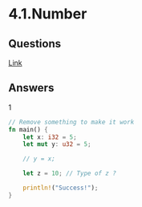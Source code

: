 # 4.1.Number

## Questions

[Link](https://practice.rs/basic-types/numbers.html)

## Answers

1

```rust
// Remove something to make it work
fn main() {
    let x: i32 = 5;
    let mut y: u32 = 5;

    // y = x;

    let z = 10; // Type of z ?

    println!("Success!");
}
```
